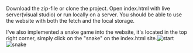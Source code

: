 Download the zip-file or clone the project. Open index.html with live server(visual studio) or run locally on a server.
You should be able to use the website with both the fetch and the local storage.

I've also implemented a snake game into the website, it's located in the top right corner, simply click on the "snake" on the index.html site.![start](https://user-images.githubusercontent.com/70509004/112964651-d0b30c80-9148-11eb-9a83-43df9afe5025.jpg)
![snake](https://user-images.githubusercontent.com/70509004/112964672-d6105700-9148-11eb-9a4d-4648eddf184f.png)
